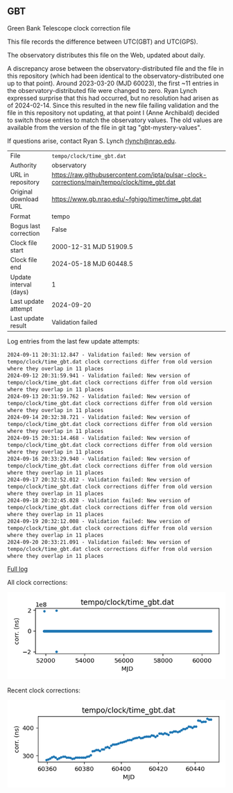 
## GBT

Green Bank Telescope clock correction file

This file records the difference between UTC(GBT) and UTC(GPS).

The observatory distributes this file on the Web, updated about daily.

A discrepancy arose between the observatory-distributed file and the
file in this repository (which had been identical to the 
observatory-distributed one up to that point). Around 
2023-03-20 (MJD 60023), the first ~11 entries in the 
observatory-distributed file were changed to zero.
Ryan Lynch expressed surprise that this had occurred, but no
resolution had arisen as of 2024-02-14. Since this resulted in
the new file failing validation and the file in this repository
not updating, at that point I (Anne Archibald) decided to
switch those entries to match the observatory values. The old values
are available from the version of the file in git tag 
"gbt-mystery-values".

If questions arise, contact Ryan S. Lynch <rlynch@nrao.edu>.

|     |     |
|:--- |:--- |
| File | `tempo/clock/time_gbt.dat` |
| Authority | observatory |
| URL in repository | <https://raw.githubusercontent.com/ipta/pulsar-clock-corrections/main/tempo/clock/time_gbt.dat> |
| Original download URL | <https://www.gb.nrao.edu/~fghigo/timer/time_gbt.dat> |
| Format | tempo |
| Bogus last correction | False |
| Clock file start | 2000-12-31 MJD 51909.5 |
| Clock file end | 2024-05-18 MJD 60448.5 |
| Update interval (days) | 1 |
| Last update attempt | 2024-09-20 |
| Last update result | Validation failed |

Log entries from the last few update attempts:
```
2024-09-11 20:31:12.847 - Validation failed: New version of tempo/clock/time_gbt.dat clock corrections differ from old version where they overlap in 11 places
2024-09-12 20:31:59.941 - Validation failed: New version of tempo/clock/time_gbt.dat clock corrections differ from old version where they overlap in 11 places
2024-09-13 20:31:59.762 - Validation failed: New version of tempo/clock/time_gbt.dat clock corrections differ from old version where they overlap in 11 places
2024-09-14 20:32:38.721 - Validation failed: New version of tempo/clock/time_gbt.dat clock corrections differ from old version where they overlap in 11 places
2024-09-15 20:31:14.468 - Validation failed: New version of tempo/clock/time_gbt.dat clock corrections differ from old version where they overlap in 11 places
2024-09-16 20:33:29.940 - Validation failed: New version of tempo/clock/time_gbt.dat clock corrections differ from old version where they overlap in 11 places
2024-09-17 20:32:52.012 - Validation failed: New version of tempo/clock/time_gbt.dat clock corrections differ from old version where they overlap in 11 places
2024-09-18 20:32:45.028 - Validation failed: New version of tempo/clock/time_gbt.dat clock corrections differ from old version where they overlap in 11 places
2024-09-19 20:32:12.008 - Validation failed: New version of tempo/clock/time_gbt.dat clock corrections differ from old version where they overlap in 11 places
2024-09-20 20:33:21.091 - Validation failed: New version of tempo/clock/time_gbt.dat clock corrections differ from old version where they overlap in 11 places
```
[Full log](https://raw.githubusercontent.com/ipta/pulsar-clock-corrections/main/log/tempo/clock/time_gbt.dat.log)


All clock corrections:

![plot of all clock corrections](time_gbt.dat.png "All corrections")

Recent clock corrections:

![plot of recent clock corrections](time_gbt.dat.short.png "Recent corrections")

